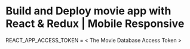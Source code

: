 # Build and Deploy movie app with React & Redux | Mobile Responsive

REACT_APP_ACCESS_TOKEN = < The Movie Database Access Token >


